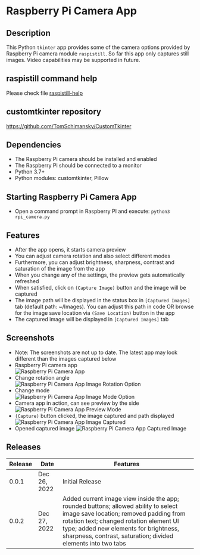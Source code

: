 # Raspberry Pi Camera App
## Description
This Python `tkinter` app provides some of the camera options provided by Raspberry Pi camera module `raspistill`. So far this app only captures still images. Video capabilities may be supported in future.

## raspistill command help
Please check file [raspistill-help](raspistill-help)

## customtkinter repository
https://github.com/TomSchimansky/CustomTkinter

## Dependencies
- The Raspberry Pi camera should be installed and enabled
- The Raspberry Pi should be connected to a monitor
- Python 3.7+
- Python modules: customtkinter, Pillow

## Starting Raspberry Pi Camera App
- Open a command prompt in Raspberry PI and execute:
`python3 rpi_camera.py`

## Features
- After the app opens, it starts camera preview
- You can adjust camera rotation and also select different modes
- Furthermore, you can adjust brightness, sharpness, contrast and saturation of the image from the app
- When you change any of the settings, the preview gets automatically refreshed
- When satisfied, click on `(Capture Image)` button and the image will be captured
- The image path will be displayed in the status box in `[Captured Images]` tab (default path: ~/Images). You can adjust this path in code OR browse for the image save location via `(Save Location)` button in the app
- The captured image will be displayed in `[Captured Images]` tab

## Screenshots
* Note: The screenshots are not up to date. The latest app may look different than the images captured below  
* Raspberry Pi camera app  
  ![Raspberry Pi Camera App](./images/rpi_image0.jpg)  
* Change rotation angle  
  ![Raspberry Pi Camera App Image Rotation Option](./images/rpi_image1.1.jpg)  
* Change mode  
  ![Raspberry Pi Camera App Image Mode Option](./images/rpi_image1.2.jpg)  
* Camera app in action, can see preview by the side  ![Raspberry Pi Camera App Preview Mode](./images/rpi_image2.jpg)  
* `(Capture)` button clicked, the image captured and path displayed  ![Raspberry Pi Camera App Image Captured](./images/rpi_image3.jpg)  
* Opened captured image  ![Raspberry Pi Camera App Captured Image](./images/rpi_image4.jpg)  

## Releases
|Release|Date|Features|
|-------|----|--------|
|0.0.1|Dec 26, 2022|Initial Release|
|0.0.2|Dec 27, 2022|Added current image view inside the app; rounded buttons; allowed ability to select image save location; removed padding from rotation text; changed rotation element UI type; added new elements for brightness, sharpness, contrast, saturation; divided elements into two tabs|